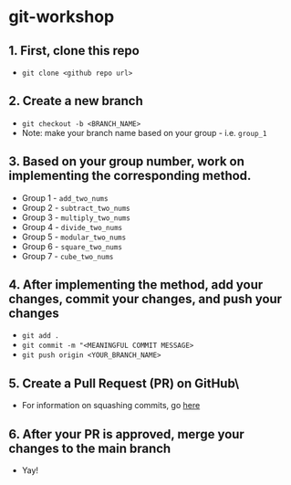 # git-workshop

## 1. First, clone this repo
  * `git clone <github repo url>`
## 2. Create a new branch
  * `git checkout -b <BRANCH_NAME>`
  * Note: make your branch name based on your group - i.e. `group_1` 
## 3. Based on your group number, work on implementing the corresponding method. 
  * Group 1 - `add_two_nums`
  * Group 2 - `subtract_two_nums`
  * Group 3 - `multiply_two_nums`
  * Group 4 - `divide_two_nums`
  * Group 5 - `modular_two_nums`
  * Group 6 - `square_two_nums`
  * Group 7 - `cube_two_nums`
## 4. After implementing the method, add your changes, commit your changes, and push your changes
  * `git add .`
  * `git commit -m "<MEANINGFUL COMMIT MESSAGE>`
  * `git push origin <YOUR_BRANCH_NAME>`
## 5. Create a Pull Request (PR) on GitHub\
  * For information on squashing commits, go [here](https://www.cloudbees.com/blog/git-squash-how-to-condense-your-commit-history)
## 6. After your PR is approved, merge your changes to the main branch
  * Yay!
